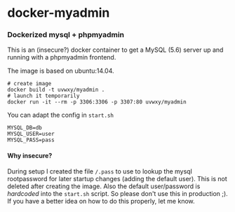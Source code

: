 # docker-myadmin
### Dockerized mysql + phpmyadmin

This is an (insecure?) docker container to get a MySQL (5.6) server up and running with a phpmyadmin frontend.

The image is based on ubuntu:14.04.

```
# create image
docker build -t uvwxy/myadmin .
# launch it temporarily
docker run -it --rm -p 3306:3306 -p 3307:80 uvwxy/myadmin
```

You can adapt the config in `start.sh`

```
MYSQL_DB=db
MYSQL_USER=user
MYSQL_PASS=pass
```

#### Why insecure?

During setup I created the file `/.pass` to use to lookup the mysql rootpassword for later startup changes (adding the default user). This is not deleted after creating the image. Also the default user/password is *hardcoded* into the `start.sh` script. So please don't use this in production ;). If you have a better idea on how to do this properly, let me know.
